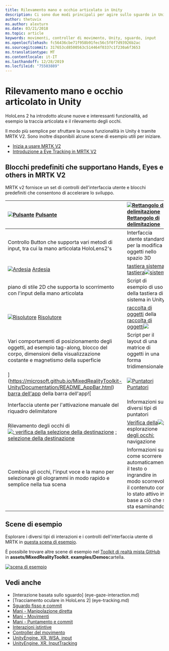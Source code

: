 ```yaml
---
title: Rilevamento mano e occhio articolato in Unity
description: Ci sono due modi principali per agire sullo sguardo in Unity, movimenti della mano e controller di movimento.
author: thetuvix
ms.author: alexturn
ms.date: 03/21/2018
ms.topic: article
keywords: movimenti, controller di movimento, Unity, sguardo, input
ms.openlocfilehash: fc56436cbe71f958b91fec56c5f0f7d93926b2ac
ms.sourcegitcommit: 317653cd8500563c514464f0337c1f230a6f3653
ms.translationtype: MT
ms.contentlocale: it-IT
ms.lasthandoff: 12/28/2019
ms.locfileid: "75503889"
---
```

# <a name="articulated-hand-and-eye-tracking-in-unity"></a>Rilevamento mano e occhio articolato in Unity

HoloLens 2 ha introdotto alcune nuove e interessanti funzionalità, ad esempio la traccia articolata e il rilevamento degli occhi.

Il modo più semplice per sfruttare la nuova funzionalità in Unity è tramite MRTK V2. Sono inoltre disponibili alcune scene di esempio utili per iniziare.

* [Inizia a usare MRTK V2](https://microsoft.github.io/MixedRealityToolkit-Unity/Documentation/Input/HandTracking.html)
* [Introduzione a Eye Tracking in MRTK V2](https://microsoft.github.io/MixedRealityToolkit-Unity/Documentation/EyeTracking/EyeTracking_Main.html)

## <a name="building-blocks-supporting-hands-eyes-and-others-in-mrtk-v2"></a>Blocchi predefiniti che supportano Hands, Eyes e others in MRTK V2

MRTK v2 fornisce un set di controlli dell'interfaccia utente e blocchi predefiniti che consentono di accelerare lo sviluppo.

|  [![Pulsante](images/MRTK_Button_Main.png)](https://microsoft.github.io/MixedRealityToolkit-Unity/Documentation/README_Button.html) [Pulsante](https://microsoft.github.io/MixedRealityToolkit-Unity/Documentation/README_Button.html) | [![Rettangolo di delimitazione](images/MRTK_BoundingBox_Main.png)](https://microsoft.github.io/MixedRealityToolkit-Unity/Documentation/README_BoundingBox.html) [Rettangolo di delimitazione](https://microsoft.github.io/MixedRealityToolkit-Unity/Documentation/README_BoundingBox.html) | [gestore di manipolazione](https://microsoft.github.io/MixedRealityToolkit-Unity/Documentation/README_ManipulationHandler.html) del [gestore di manipolazione![](images/MRTK_Manipulation_Main.png)](https://microsoft.github.io/MixedRealityToolkit-Unity/Documentation/README_ManipulationHandler.html) |
|:--- | :--- | :--- |
| Controllo Button che supporta vari metodi di input, tra cui la mano articolata HoloLens2's | Interfaccia utente standard per la modifica di oggetti nello spazio 3D | Script per la modifica di oggetti con una o due mani |
|  [![Ardesia](images/MRTK_Slate_Main.png)](https://microsoft.github.io/MixedRealityToolkit-Unity/Documentation/README_Slate.html) [Ardesia](https://microsoft.github.io/MixedRealityToolkit-Unity/Documentation/README_Slate.html) | [tastiera sistema](https://microsoft.github.io/MixedRealityToolkit-Unity/Documentation/README_SystemKeyboard.html) [tastiera![sistema](images/MRTK_SystemKeyboard_Main.png)](https://microsoft.github.io/MixedRealityToolkit-Unity/Documentation/README_SystemKeyboard.html) | [![Interactable](images/InteractableExamples.png)](https://microsoft.github.io/MixedRealityToolkit-Unity/Documentation/README_Interactable.html) [Interactable](https://microsoft.github.io/MixedRealityToolkit-Unity/Documentation/README_Interactable.html) |
| piano di stile 2D che supporta lo scorrimento con l'input della mano articolata | Script di esempio di uso della tastiera di sistema in Unity  | Uno script per rendere gli oggetti interagiscono con gli stati visivi e il supporto dei temi |
|  [![Risolutore](images/MRTK_Solver_Main.png)](https://microsoft.github.io/MixedRealityToolkit-Unity/Documentation/README_Solver.html) [Risolutore](https://microsoft.github.io/MixedRealityToolkit-Unity/Documentation/README_Solver.html) | [raccolta di oggetti](https://microsoft.github.io/MixedRealityToolkit-Unity/Documentation/README_ManipulationHandler.html) della [raccolta di oggetti![](images/MRTK_ObjectCollection_Main.png)](https://microsoft.github.io/MixedRealityToolkit-Unity/Documentation/README_ManipulationHandler.html) | [Descrizione](https://microsoft.github.io/MixedRealityToolkit-Unity/Documentation/README_Tooltip.html) comando [![descrizione comando](images/MRTK_Tooltip_Main.png)](https://microsoft.github.io/MixedRealityToolkit-Unity/Documentation/README_Tooltip.html) |
| Vari comportamenti di posizionamento degli oggetti, ad esempio tag-along, blocco del corpo, dimensioni della visualizzazione costante e magnetismo della superficie | Script per il layout di una matrice di oggetti in una forma tridimensionale | Interfaccia utente dell'annotazione con sistema di ancoraggio/pivot flessibile, che può essere usata per etichettare i controller di movimento e l'oggetto. |
|  [](images/MRTK_AppBar_Main.png)](https://microsoft.github.io/MixedRealityToolkit-Unity/Documentation/README_AppBar.html) [barra dell'app](https://microsoft.github.io/MixedRealityToolkit-Unity/Documentation/README_AppBar.html) della barra dell'app![ | [![Puntatori](images/MRTK_Pointer_Main.png)](https://microsoft.github.io/MixedRealityToolkit-Unity/Documentation/Input/Pointers.html) [Puntatori](https://microsoft.github.io/MixedRealityToolkit-Unity/Documentation/Input/Pointers.html) | [](images/MRTK_FingertipVisualization_Main.png)](https://microsoft.github.io/MixedRealityToolkit-Unity/Documentation/README_FingertipVisualization.html) [visualizzazione a portata](https://microsoft.github.io/MixedRealityToolkit-Unity/Documentation/README_FingertipVisualization.html) di mano della visualizzazione a punta di![ |
| Interfaccia utente per l'attivazione manuale del riquadro delimitatore | Informazioni sui diversi tipi di puntatori | Offerta visiva a portata di mano, che migliora la confidenza per l'interazione diretta |
|  Rilevamento degli occhi di [![: verifica della selezione della destinazione](images/mrtk_et_targetselect.png)](https://microsoft.github.io/MixedRealityToolkit-Unity/Documentation/EyeTracking/EyeTracking_TargetSelection.html) [: selezione della destinazione](https://microsoft.github.io/MixedRealityToolkit-Unity/Documentation/EyeTracking/EyeTracking_TargetSelection.html) | [Verifica della![:](images/mrtk_et_navigation.png)](https://microsoft.github.io/MixedRealityToolkit-Unity/Documentation/EyeTracking/EyeTracking_Navigation.html) esplorazione [degli occhi:](https://microsoft.github.io/MixedRealityToolkit-Unity/Documentation/EyeTracking/EyeTracking_Navigation.html) navigazione | [Verifica della![:](images/mrtk_et_heatmaps.png)](https://microsoft.github.io/MixedRealityToolkit-Unity/Documentation/EyeTracking/EyeTracking_Visualization.html) verifica degli occhi della mappa termica [: mappa termica](https://microsoft.github.io/MixedRealityToolkit-Unity/Documentation/EyeTracking/EyeTracking_Visualization.html) |
| Combina gli occhi, l'input voce e la mano per selezionare gli ologrammi in modo rapido e semplice nella tua scena | Informazioni su come scorrere automaticamente il testo o ingrandire in modo scorrevole il contenuto con lo stato attivo in base a ciò che si sta esaminando| Esempi per la registrazione, il caricamento e la visualizzazione delle informazioni visualizzate dall'utente nell'app |

## <a name="example-scenes"></a>Scene di esempio

Esplorare i diversi tipi di interazioni e i controlli dell'interfaccia utente di MRTK in [questa scena di esempio](https://microsoft.github.io/MixedRealityToolkit-Unity/Documentation/README_HandInteractionExamples.html).

È possibile trovare altre scene di esempio nel [Toolkit di realtà mista GitHub](https://github.com/Microsoft/MixedRealityToolkit-Unity) in **assets/MixedRealityToolkit. examples/Demos**cartella.

[![scena di esempio](images/MRTK_Examples.png)](https://microsoft.github.io/MixedRealityToolkit-Unity/Documentation/README_HandInteractionExamples.html)

## <a name="see-also"></a>Vedi anche

* [Interazione basata sullo sguardo] (eye-gaze-interaction.md)
* [Tracciamento oculare in HoloLens 2] (eye-tracking.md)
* [Sguardo fisso e commit](gaze-and-commit.md)
* [Mani - Manipolazione diretta](direct-manipulation.md)
* [Mani - Movimenti](gaze-and-commit.md#composite-gestures)
* [Mani - Puntamento e commit](point-and-commit.md)
* [Interazioni istintive](interaction-fundamentals.md)
* [Controller del movimento](motion-controllers.md)
* [UnityEngine. XR. WSA. input](https://docs.unity3d.com/ScriptReference/XR.WSA.Input.InteractionManager.html)
* [UnityEngine. XR. InputTracking](https://docs.unity3d.com/ScriptReference/XR.InputTracking.html)
